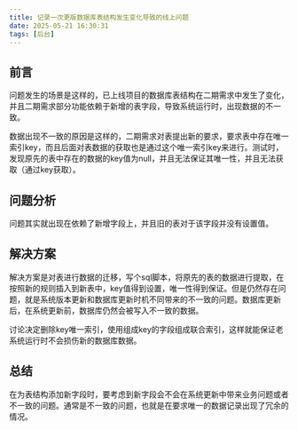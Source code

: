 ```yaml
---
title: 记录一次更版数据库表结构发生变化导致的线上问题
date: 2025-05-21 16:30:31
tags: [后台]
---
```


## 前言

问题发生的场景是这样的，已上线项目的数据库表结构在二期需求中发生了变化，并且二期需求部分功能依赖于新增的表字段，导致系统运行时，出现数据的不一致。

数据出现不一致的原因是这样的，二期需求对表提出新的要求，要求表中存在唯一索引key，而且后面对表数据的获取也是通过这个唯一索引key来进行。测试时，发现原先的表中存在的数据的key值为null，并且无法保证其唯一性，并且无法获取（通过key获取）。

## 问题分析

问题其实就出现在依赖了新增字段上，并且旧的表对于该字段并没有设置值。

## 解决方案

解决方案是对表进行数据的迁移，写个sql脚本，将原先的表的数据进行提取，在按照新的规则插入到新表中，key值得到设置，唯一性得到保证。但是仍然存在问题，就是系统版本更新和数据库更新时机不同带来的不一致的问题。数据库更新后，在系统更新前，数据库仍然会被写入不一致的数据。

讨论决定删除key唯一索引，使用组成key的字段组成联合索引，这样就能保证老系统运行时不会损伤新的数据库数据。

## 总结

在为表结构添加新字段时，要考虑到新字段会不会在系统更新中带来业务问题或者不一致的问题。通常是不一致的问题，也就是在要求唯一的数据记录出现了冗余的情况。
